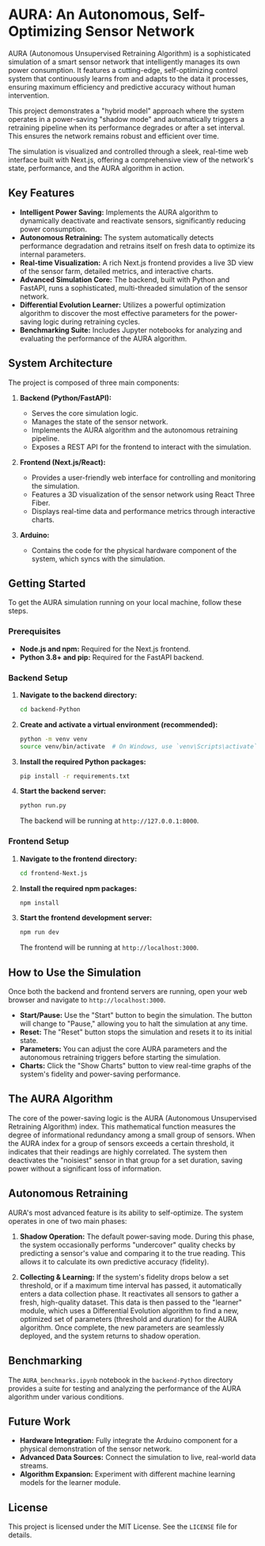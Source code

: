 
# AURA: An Autonomous, Self-Optimizing Sensor Network

AURA (Autonomous Unsupervised Retraining Algorithm) is a sophisticated simulation of a smart sensor network that intelligently manages its own power consumption. It features a cutting-edge, self-optimizing control system that continuously learns from and adapts to the data it processes, ensuring maximum efficiency and predictive accuracy without human intervention.

This project demonstrates a "hybrid model" approach where the system operates in a power-saving "shadow mode" and automatically triggers a retraining pipeline when its performance degrades or after a set interval. This ensures the network remains robust and efficient over time.

The simulation is visualized and controlled through a sleek, real-time web interface built with Next.js, offering a comprehensive view of the network's state, performance, and the AURA algorithm in action.

## Key Features

- **Intelligent Power Saving:** Implements the AURA algorithm to dynamically deactivate and reactivate sensors, significantly reducing power consumption.
- **Autonomous Retraining:** The system automatically detects performance degradation and retrains itself on fresh data to optimize its internal parameters.
- **Real-time Visualization:** A rich Next.js frontend provides a live 3D view of the sensor farm, detailed metrics, and interactive charts.
- **Advanced Simulation Core:** The backend, built with Python and FastAPI, runs a sophisticated, multi-threaded simulation of the sensor network.
- **Differential Evolution Learner:** Utilizes a powerful optimization algorithm to discover the most effective parameters for the power-saving logic during retraining cycles.
- **Benchmarking Suite:** Includes Jupyter notebooks for analyzing and evaluating the performance of the AURA algorithm.

## System Architecture

The project is composed of three main components:

1.  **Backend (Python/FastAPI):**
    - Serves the core simulation logic.
    - Manages the state of the sensor network.
    - Implements the AURA algorithm and the autonomous retraining pipeline.
    - Exposes a REST API for the frontend to interact with the simulation.

2.  **Frontend (Next.js/React):**
    - Provides a user-friendly web interface for controlling and monitoring the simulation.
    - Features a 3D visualization of the sensor network using React Three Fiber.
    - Displays real-time data and performance metrics through interactive charts.

3.  **Arduino:**
    - Contains the code for the physical hardware component of the system, which syncs with the simulation.

## Getting Started

To get the AURA simulation running on your local machine, follow these steps.

### Prerequisites

- **Node.js and npm:** Required for the Next.js frontend.
- **Python 3.8+ and pip:** Required for the FastAPI backend.

### Backend Setup

1.  **Navigate to the backend directory:**
    ```bash
    cd backend-Python
    ```

2.  **Create and activate a virtual environment (recommended):**
    ```bash
    python -m venv venv
    source venv/bin/activate  # On Windows, use `venv\Scripts\activate`
    ```

3.  **Install the required Python packages:**
    ```bash
    pip install -r requirements.txt
    ```

4.  **Start the backend server:**
    ```bash
    python run.py
    ```
    The backend will be running at `http://127.0.0.1:8000`.

### Frontend Setup

1.  **Navigate to the frontend directory:**
    ```bash
    cd frontend-Next.js
    ```

2.  **Install the required npm packages:**
    ```bash
    npm install
    ```

3.  **Start the frontend development server:**
    ```bash
    npm run dev
    ```
    The frontend will be running at `http://localhost:3000`.

## How to Use the Simulation

Once both the backend and frontend servers are running, open your web browser and navigate to `http://localhost:3000`.

- **Start/Pause:** Use the "Start" button to begin the simulation. The button will change to "Pause," allowing you to halt the simulation at any time.
- **Reset:** The "Reset" button stops the simulation and resets it to its initial state.
- **Parameters:** You can adjust the core AURA parameters and the autonomous retraining triggers before starting the simulation.
- **Charts:** Click the "Show Charts" button to view real-time graphs of the system's fidelity and power-saving performance.

## The AURA Algorithm

The core of the power-saving logic is the AURA (Autonomous Unsupervised Retraining Algorithm) index. This mathematical function measures the degree of informational redundancy among a small group of sensors. When the AURA index for a group of sensors exceeds a certain threshold, it indicates that their readings are highly correlated. The system then deactivates the "noisiest" sensor in that group for a set duration, saving power without a significant loss of information.

## Autonomous Retraining

AURA's most advanced feature is its ability to self-optimize. The system operates in one of two main phases:

1.  **Shadow Operation:** The default power-saving mode. During this phase, the system occasionally performs "undercover" quality checks by predicting a sensor's value and comparing it to the true reading. This allows it to calculate its own predictive accuracy (fidelity).

2.  **Collecting & Learning:** If the system's fidelity drops below a set threshold, or if a maximum time interval has passed, it automatically enters a data collection phase. It reactivates all sensors to gather a fresh, high-quality dataset. This data is then passed to the "learner" module, which uses a Differential Evolution algorithm to find a new, optimized set of parameters (threshold and duration) for the AURA algorithm. Once complete, the new parameters are seamlessly deployed, and the system returns to shadow operation.

## Benchmarking

The `AURA_benchmarks.ipynb` notebook in the `backend-Python` directory provides a suite for testing and analyzing the performance of the AURA algorithm under various conditions.

## Future Work

- **Hardware Integration:** Fully integrate the Arduino component for a physical demonstration of the sensor network.
- **Advanced Data Sources:** Connect the simulation to live, real-world data streams.
- **Algorithm Expansion:** Experiment with different machine learning models for the learner module.

## License

This project is licensed under the MIT License. See the `LICENSE` file for details.
